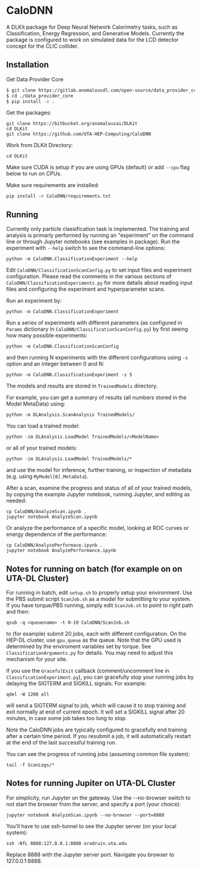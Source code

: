 # CaloDNN

A DLKit package for Deep Neural Network Calorimetry tasks, such as
Classification, Energy Regression, and Generative Models. Currently
the package is configured to work on simulated data for the LCD
detector concept for the CLIC collider. 

## Installation
Get Data Provider Core
```bash
$ git clone https://gitlab.anomalousdl.com/open-source/data_provider_core
$ cd ./data_provider_core
$ pip install -e .
```


Get the packages:

    git clone https://bitbucket.org/anomalousai/DLKit
    cd DLKit
    git clone https://github.com/UTA-HEP-Computing/CaloDNN

Work from DLKit Directory:

    cd DLKit

Make sure CUDA is setup if you are using GPUs (default) or add `--cpu`
flag below to run on CPUs.

Make sure requirements are installed:

    pip install -r CaloDNN/requirements.txt

## Running

Currently only particle classification task is implemented. The
training and analysis is primarly performed by running an "experiment"
on the command line or through Jupyter notebooks (see examples in
package). Run the experiment with `--help` switch to see the command-line
options:

    python -m CaloDNN.ClassificationExperiment --help

Edit `CaloDNN/ClassificationScanConfig.py` to set input files and
experiment configuration. Please read the comments in the various
sections of `CaloDNN/ClassificationExperiments.py` for more details
about reading input files and configuring the experiment and
hyperparameter scans.

Run an experiment by:

    python -m CaloDNN.ClassificationExperiment

Run a series of experiments with different parameters (as configured
in `Params` dictionary in `CaloDNN/ClassificationScanConfig.py`) by
first seeing how many possible experiments:

    python -m CaloDNN.ClassificationScanConfig

and then running N experiments with the different configurations using
`-s` option and an integer between 0 and N:

    python -m CaloDNN.ClassificationExperiment -s 5

The models and results are stored in `TrainedModels` directory.

For example, you can get a summary of results (all numbers stored in
the Model MetaData) using:

    python -m DLAnalysis.ScanAnalysis TrainedModels/

You can load a trained model:

    python -im DLAnalysis.LoadModel TrainedModels/<ModelName>
       
or all of your trained models:

    python -im DLAnalysis.LoadModel TrainedModels/*

and use the model for inference, further training, or inspection of
metadata (e.g. using `MyModel[0].MetaData`).

After a scan, examine the progress and status of all of your trained
models, by copying the example Jupyter notebook, running Jupyter, and
editing as needed:

    cp CaloDNN/AnalyzeScan.ipynb .
    jupyter notebook AnalyzeScan.ipynb 

Or analyze the performance of a specific model, looking at ROC curves or
energy dependence of the performance:

    cp CaloDNN/AnalyzePerformace.ipynb .
    jupyter notebook AnalyzePerformance.ipynb 

## Notes for running on batch (for example on on UTA-DL Cluster)

For running in batch, edit `setup.sh` to properly setup your
environment. Use the PBS submit script `ScanJob.sh` as a model for
submitting to your system. If you have torque/PBS running, simply edit
`ScanJob.sh` to point to right path and then:

    qsub -q <queuename> -t 0-19 CaloDNN/ScanJob.sh

to (for example) submit 20 jobs, each with different configuration.
On the HEP-DL cluster, use `gpu_queue` as the queue. Note that the GPU
used is determined by the enviroment variables set by torque. See
`ClassificationArguments.py` for details. You may need to adjust this
mechanism for your site.

If you use the `GracefulExit` callback (comment/uncomment line in
`ClassificationExperiment.py`), you can gracefully stop your running
jobs by delaying the SIGTERM and SIGKILL signals. For example:

    qdel -W 1200 all

will send a SIGTERM signal to job, which will cause it to stop
training and exit normally at end of current epoch. It will set a
SIGKILL signal after 20 minutes, in case some job takes too long to
stop.

Note the CaloDNN jobs are typically configured to gracefully end
training after a certain time period. If you resubmit a job, it will
automatically restart at the end of the last successful training run.

You can see the progress of running jobs (assuming common file
system):

    tail -f ScanLogs/*

## Notes for running Jupiter on UTA-DL Cluster

For simplicity, run Jupyter on the gateway. Use the --no-browser
switch to not start the browser from the server, and specify a port
(your choice):

    jupyter notebook AnalyzeScan.ipynb --no-browser --port=8888

You'll have to use ssh-tunnel to see the Jupyter server (on your local
system):

    ssh -NfL 8888:127.0.0.1:8888 orodruin.uta.edu

Replace 8888 with the Jupyter server port. Navigate you browser to
127.0.0.1:8888.

